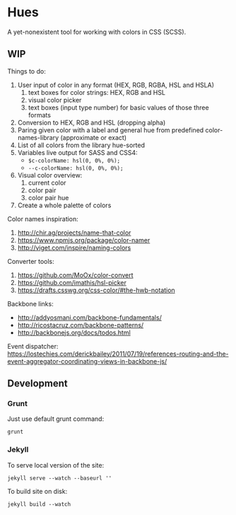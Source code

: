 # Hues

A yet-nonexistent tool for working with colors in CSS (SCSS).


## WIP

Things to do:

1. User input of color in any format (HEX, RGB, RGBA, HSL and HSLA)
    1. text boxes for color strings: HEX, RGB and HSL
    2. visual color picker
    3. text boxes (input type number) for basic values of those three formats
2. Conversion to HEX, RGB and HSL (dropping alpha)
3. Paring given color with a label and general hue from predefined color-names-library (approximate or exact)
4. List of all colors from the library hue-sorted
5. Variables live output for SASS and CSS4:
    - `$c-colorName: hsl(0, 0%, 0%);`
    - `--c-colorName: hsl(0, 0%, 0%);`
6. Visual color overview:
    1. current color
    2. color pair
    3. color pair hue
7. Create a whole palette of colors

Color names inspiration:

1. http://chir.ag/projects/name-that-color
2. https://www.npmjs.org/package/color-namer
3. http://viget.com/inspire/naming-colors

Converter tools:

1. https://github.com/MoOx/color-convert
2. https://github.com/imathis/hsl-picker
3. https://drafts.csswg.org/css-color/#the-hwb-notation

Backbone links:
- http://addyosmani.com/backbone-fundamentals/
- http://ricostacruz.com/backbone-patterns/
- http://backbonejs.org/docs/todos.html

Event dispatcher: https://lostechies.com/derickbailey/2011/07/19/references-routing-and-the-event-aggregator-coordinating-views-in-backbone-js/


## Development


### Grunt

Just use default grunt command:

```
grunt
```


### Jekyll

To serve local version of the site:

```
jekyll serve --watch --baseurl ''
```

To build site on disk:

```
jekyll build --watch
```
